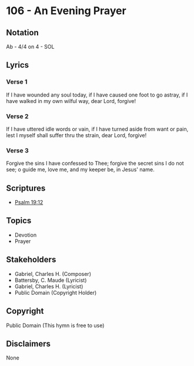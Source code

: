 # 106 - An Evening Prayer

## Notation

Ab - 4/4 on 4 - SOL

## Lyrics

### Verse 1

If I have wounded any soul today, if I have caused one foot to go astray, if I have walked in my own wilful way, dear Lord, forgive!

### Verse 2

If I have uttered idle words or vain, if I have turned aside from want or pain, lest I myself shall suffer thru the strain, dear Lord, forgive!

### Verse 3

Forgive the sins I have confessed to Thee; forgive the secret sins I do not see; o guide me, love me, and my keeper be, in Jesus' name.


## Scriptures

- [Psalm 19:12](https://www.biblegateway.com/passage/?search=Psalm%2019%3A12)

## Topics

- Devotion
- Prayer

## Stakeholders

- Gabriel, Charles H. (Composer)
- Battersby, C. Maude (Lyricist)
- Gabriel, Charles H. (Lyricist)
- Public Domain (Copyright Holder)

## Copyright

Public Domain
(This hymn is free to use)

## Disclaimers

None

